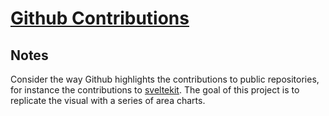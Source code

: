 # [Github Contributions](https://svelte.dev/repl/756596b4f3af4f02bf23e572159f159c?version=3.38.2)

## Notes

Consider the way Github highlights the contributions to public repositories, for instance the contributions to [sveltekit](https://github.com/sveltejs/kit/graphs/contributors?from=2020-10-11&to=2021-05-11&type=c). The goal of this project is to replicate the visual with a series of area charts.
